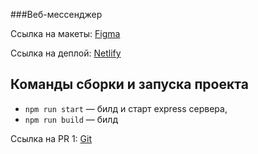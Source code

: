 ###Веб-мессенджер

Cсылка на макеты: [Figma](https://www.figma.com/file/G3r5nzXhqb7knDXtPBGnuN/Chat?node-id=1%3A498)

Ссылка на деплой: [Netlify](https://coruscating-pastelito-b642b8.netlify.app)

## Команды сборки и запуска проекта

- `npm run start` — билд и старт express cервера,
- `npm run build` — билд

Ссылка на PR 1: [Git](https://github.com/viIena/middle.messenger.praktikum.yandex/pull/1)